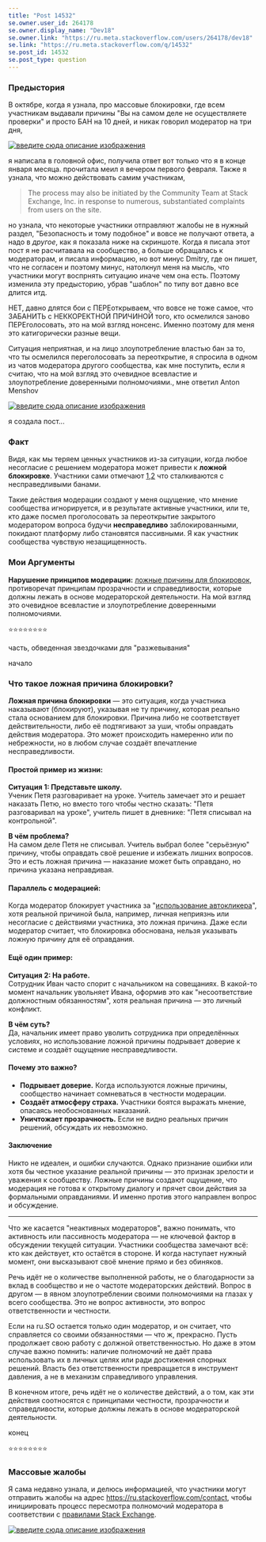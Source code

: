 ```yaml
---
title: "Post 14532"
se.owner.user_id: 264178
se.owner.display_name: "Dev18"
se.owner.link: "https://ru.meta.stackoverflow.com/users/264178/dev18"
se.link: "https://ru.meta.stackoverflow.com/q/14532"
se.post_id: 14532
se.post_type: question
---
```

<h3>Предыстория</h3>
<p>В октябре, когда я узнала, про массовые блокировки, где всем участникам выдавали причины &quot;Вы на самом деле не осуществляете проверки&quot; и просто БАН на 10 дней, и никак говорил модератор на три дня,</p>
<p><a href="https://i.sstatic.net/ganZMkIz.png" rel="nofollow noreferrer"><img src="https://i.sstatic.net/ganZMkIz.png" alt="введите сюда описание изображения" /></a></p>
<p>я написала в головной офис, получила ответ вот только что я в конце января месяца. прочитала меил я вечером первого февраля. Также я узнала, что можно действовать самим участникам,</p>
<blockquote>
<p>The process may also be initiated by the Community Team at Stack
Exchange, Inc. in response to numerous, substantiated complaints from
users on the site.</p>
</blockquote>
<p>но узнала, что некоторые участники отправляют жалобы не в нужный раздел, &quot;Безопасность и тому подобное&quot; и вовсе не получают ответа, а надо в <em>другое</em>, как я показала ниже на скриншоте. Когда я писала этот пост я не расчитавала на сообщество, а больше обращалась к модераторам, и писала информацию, но вот минус Dmitry, где он пишет, что не согласен и поэтому минус, натолкнул меня на мысль, что участники могут воспрнять ситуацию иначе чем она есть. Поэтому изменила эту предысторию, убрав &quot;шаблон&quot; по типу вот давно все длится итд.</p>
<p>НЕТ, давно длятся бои с ПЕРЕоткрываем, что вовсе не тоже самое, что ЗАБАНИТЬ с НЕККОРЕКТНОЙ ПРИЧИНОЙ того, кто осмелился заново ПЕРЕголосовать, это на мой взгляд нонсенс. Именно поэтому для меня это катигорически разные вещи.</p>
<p>Ситуация неприятная, и на лицо злоупотребление властью бан за то, что ты осмелился переголосовать за переоткрытие, я спросила в одном из чатов модератора другого сообщества, как мне поступить, если я считаю, что на мой взгляд это очевидное всевластие и злоупотребление доверенными полномочиями., мне ответил Anton Menshov</p>
<p><a href="https://i.sstatic.net/MhP4zxpB.png" rel="nofollow noreferrer"><img src="https://i.sstatic.net/MhP4zxpB.png" alt="введите сюда описание изображения" /></a></p>
<p>я создала пост...</p>
<h3>Факт</h3>
<p>Видя, как мы теряем ценных участников из-за ситуации, когда любое несогласие с решением модератора может привести к <strong>ложной блокировке</strong>. Участники сами отмечают <a href="https://ru.meta.stackoverflow.com/a/14422/264178">1</a>,<a href="https://ru.meta.stackoverflow.com/q/14425/264178">2</a> что сталкиваются с несправедливыми банами.</p>
<p>Такие действия модерации создают у меня ощущение, что мнение сообщества игнорируется, и в результате активные участники, или те, кто даже посмел проголосовать за переоткрытие закрытого модератором вопроса будучи <strong>несправедливо</strong> заблокированными, покидают платформу либо становятся пассивными. Я как участник сообщества чувствую незащищенность.</p>
<h3>Мои Аргументы</h3>
<p><strong>Нарушение принципов модерации:</strong> <a href="https://ru.meta.stackoverflow.com/q/14425/264178">ложные причины для блокировок</a>, противоречат принципам прозрачности и справедливости, которые должны лежать в основе модераторской деятельности. На мой взгляд это очевидное всевластие и злоупотребление доверенными полномочиями.</p>
<p>⭐⭐⭐⭐⭐⭐⭐⭐</p>
<p>часть, обведенная звездочками для &quot;разжевывания&quot;</p>
<p>начало</p>
<h3>Что такое ложная причина блокировки?</h3>
<p><strong>Ложная причина блокировки</strong> — это ситуация, когда участника наказывают (блокируют), указывая не ту причину, которая реально стала основанием для блокировки. Причина либо не соответствует действительности, либо её подтягивают за уши, чтобы оправдать действия модератора. Это может происходить намеренно или по небрежности, но в любом случае создаёт впечатление несправедливости.</p>
<h4>Простой пример из жизни:</h4>
<p><strong>Ситуация 1: Представьте школу.</strong><br />
Ученик Петя разговаривает на уроке. Учитель замечает это и решает наказать Петю, но вместо того чтобы честно сказать: &quot;Петя разговаривал на уроке&quot;, учитель пишет в дневнике: &quot;Петя списывал на контрольной&quot;.</p>
<p><strong>В чём проблема?</strong><br />
На самом деле Петя не списывал. Учитель выбрал более &quot;серьёзную&quot; причину, чтобы оправдать своё решение и избежать лишних вопросов. Это и есть ложная причина — наказание может быть оправдано, но причина указана неправдивая.</p>
<h4>Параллель с модерацией:</h4>
<p>Когда модератор блокирует участника за &quot;<a href="https://i.sstatic.net/ganZMkIz.png" rel="nofollow noreferrer">использование автокликера</a>&quot;, хотя реальной причиной была, например, личная неприязнь или несогласие с действиями участника, это ложная причина. Даже если модератор считает, что блокировка обоснована, нельзя указывать ложную причину для её оправдания.</p>
<h4>Ещё один пример:</h4>
<p><strong>Ситуация 2: На работе.</strong><br />
Сотрудник Иван часто спорит с начальником на совещаниях. В какой-то момент начальник увольняет Ивана, оформив это как &quot;несоответствие должностным обязанностям&quot;, хотя реальная причина — это личный конфликт.</p>
<p><strong>В чём суть?</strong><br />
Да, начальник имеет право уволить сотрудника при определённых условиях, но использование ложной причины подрывает доверие к системе и создаёт ощущение несправедливости.</p>
<h4>Почему это важно?</h4>
<ul>
<li><strong>Подрывает доверие.</strong> Когда используются ложные причины, сообщество начинает сомневаться в честности модерации.</li>
<li><strong>Создаёт атмосферу страха.</strong> Участники боятся выражать мнение, опасаясь необоснованных наказаний.</li>
<li><strong>Уничтожает прозрачность.</strong> Если не видно реальных причин решений, обсуждать их невозможно.</li>
</ul>
<h4>Заключение</h4>
<p>Никто не идеален, и ошибки случаются. Однако признание ошибки или хотя бы честное указание реальной причины — это признак зрелости и уважения к сообществу. Ложные причины создают ощущение, что модерация не готова к открытому диалогу и прячет свои действия за формальными оправданиями. И именно против этого направлен вопрос и обсуждение.</p>
<hr />
<p>Что же касается &quot;неактивных модераторов&quot;, важно понимать, что активность или пассивность модератора — не ключевой фактор в обсуждении текущей ситуации. Участники сообщества замечают всё: кто как действует, кто остаётся в стороне. И когда наступает нужный момент, они высказывают своё мнение прямо и без обиняков.</p>
<p>Речь идёт не о количестве выполненной работы, не о благодарности за вклад в сообщество и не о частоте модераторских действий. Вопрос в другом — в явном злоупотреблении своими полномочиями на глазах у всего сообщества. Это не вопрос активности, это вопрос ответственности и честности.</p>
<p>Если на ru.SO остается только один модератор, и он считает, что справляется со своими обязанностями — что ж, прекрасно. Пусть продолжает свою работу с должной ответственностью. Но даже в этом случае важно помнить: наличие полномочий не даёт права использовать их в личных целях или ради достижения спорных решений. Власть без ответственности превращается в инструмент давления, а не в механизм справедливого управления.</p>
<p>В конечном итоге, речь идёт не о количестве действий, а о том, как эти действия соотносятся с принципами честности, прозрачности и справедливости, которые должны лежать в основе модераторской деятельности.</p>
<p>конец</p>
<p>⭐⭐⭐⭐⭐⭐⭐⭐</p>
<h3>Массовые жалобы</h3>
<p>Я сама недавно узнала, и делюсь информацией, что
участники могут отправить жалобы на адрес <a href="https://ru.stackoverflow.com/contact">https://ru.stackoverflow.com/contact</a>, чтобы инициировать процесс пересмотра полномочий модератора в соответствии с <a href="https://meta.stackexchange.com/a/336174/1352105">правилами Stack Exchange</a>.</p>
<p><a href="https://i.sstatic.net/Mh41TnpB.png" rel="nofollow noreferrer"><img src="https://i.sstatic.net/Mh41TnpB.png" alt="введите сюда описание изображения" /></a></p>
